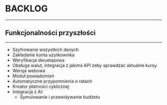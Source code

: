 # BACKLOG

---

## Funkcjonalności przyszłości

---

- Szyfrowanie wszystkich danych
- Zakładanie konta użytkownika
- Weryfikacja dwuetapowa
- Obsługa walut, integracja z jakimś API żeby sprawdzać aktualne kursy
- Wersja webowa
- Moduł powiadomień
- Automatyczne przypomnienia o ratach
- Kreator płatności cyklicznej
- Integracja z AI:
  - Symulowanie i przewidywanie budżetu

